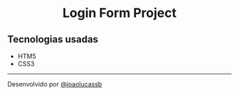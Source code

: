 <h1 align="center">Login Form Project</h1>

<p align="center>
    <img scr="assets\printScreen\project.png" width="100%">
</p>

## Tecnologias usadas

- HTM5
- CSS3

<hr>

Desenvolvido por <a href="http://social-tree-gold.vercel.app/" target="_blank">@joaolucassb</a>
